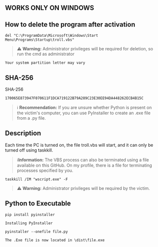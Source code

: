 ## WORKS ONLY ON WINDOWS
## How to delete the program after activation
```
del "C:\ProgramData\Microsoft\Windows\Start Menu\Programs\Startup\troll.vbs"
```
> ⚠️ **Warning:**
> Administrator privileges will be required for deletion, so run the cmd as administrator
> 
`Your system partition letter may vary`
## SHA-256
SHA-256
```
170065E873947F070611F1DCA719122B79A289C23E30EE94DA448262ECB4B15C
```
> ℹ️ **Recommendation:**
> If you are unsure whether Python is present on the victim's computer, you can use PyInstaller to create an .exe file from a .py file.

## Description
Each time the PC is turned on, the file troll.vbs will start, and it can only be turned off using taskkill.


> ℹ️**Information:**
> The VBS process can also be terminated using a file available on this GitHub. On my profile, there is a file for terminating processes specified by you.
```
taskkill /IM "wscript.exe" -F
```
> ⚠️ **Warning:**
> Administrator privileges will be required by the victim.

## Python to Executable

```
pip install pyinstaller
```
`Installing PyInstaller`
```
pyinstaller --onefile file.py
```
`The .Exe file is now located in \dist\file.exe`
